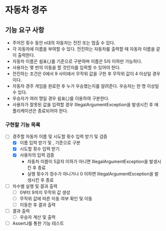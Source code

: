 # 자동차 경주

## 기능 요구 사항

- 주어진 횟수 동안 n대의 자동차는 전진 또는 멈출 수 있다.
- 각 자동차에 이름을 부여할 수 있다. 전진하는 자동차를 출력할 때 자동차 이름을 같이 출력한다.
- 자동차 이름은 쉼표(,)를 기준으로 구분하며 이름은 5자 이하만 가능하다.
- 사용자는 몇 번의 이동을 할 것인지를 입력할 수 있어야 한다.
- 전진하는 조건은 0에서 9 사이에서 무작위 값을 구한 후 무작위 값이 4 이상일 경우이다.
- 자동차 경주 게임을 완료한 후 누가 우승했는지를 알려준다. 우승자는 한 명 이상일 수 있다.
- 우승자가 여러 명일 경우 쉼표(,)를 이용하여 구분한다.
- 사용자가 잘못된 값을 입력할 경우 IllegalArgumentException을 발생시킨 후 애플리케이션은 종료되어야 한다.

### 구현할 기능 목록

- [ ] 경주할 자동차 이름 및 시도할 횟수 입력 받기 및 검증
    - [x] 이름 입력 받기 및 , 기준으로 구분
    - [x] 시도할 횟수 입력 받기
    - [x] 사용자의 입력 검증
        - 자동차 이름이 5글자 이하가 아니면 IllegalArgumentException을 발생시킨 후 종료
        - 실행 횟수가 정수가 아니거나 0 이하면 IllegalArgumentException을 발생시킨 후 종료

- [ ] 차수별 실행 및 결과 출력
    - [ ] 0부터 9까지 무작위 값 생성
    - [ ] 무작위 값에 따른 이동 여부 확인 및 이동
    - [ ] 이동한 후 결과 출력
- [ ] 결과 출력
    - [ ] 우승자 계산 및 출력
- [ ] AssertJ를 통한 기능 테스트
